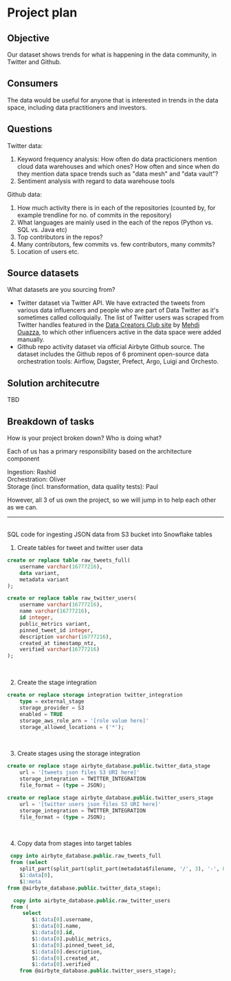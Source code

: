 # Project plan 

## Objective

Our dataset shows trends for what is happening in the data community, in Twitter and Github.

## Consumers

The data would be useful for anyone that is interested in trends in the data space, including data practitioners and investors.

## Questions

Twitter data:
1. Keyword frequency analysis: How often do data practicioners mention cloud data warehouses and which ones? How often and since when do they mention data space trends such as "data mesh" and "data vault"?
2. Sentiment analysis with regard to data warehouse tools

Github data:
1. How much activity there is in each of the repositories (counted by, for example trendline for no. of commits in the repository)
2. What languages are mainly used in the each of the repos (Python vs. SQL vs. Java etc)
3. Top contributors in the repos?
4. Many contributors, few commits vs. few contributors, many commits?
5. Location of users etc.


## Source datasets
What datasets are you sourcing from? 

- Twitter dataset via Twitter API. We have extracted the tweets from various data influencers and people who are part of Data Twitter as it's sometimes called colloquially. The list of Twitter users was scraped from Twitter handles featured in the [Data Creators Club site](https://datacreators.club/) by [Mehdi Ouazza](https://github.com/mehd-io), to which other influencers active in the data space were added manually.
- Github repo activity dataset via official Airbyte Github source. The dataset includes the Github repos of 6 prominent open-source data orchestration tools: Airflow, Dagster, Prefect, Argo, Luigi and Orchesto.



## Solution architecutre
TBD

## Breakdown of tasks
How is your project broken down? Who is doing what?

Each of us has a primary responsibility based on the architecture component

Ingestion: Rashid  
Orchestration: Oliver  
Storage (incl. transformation, data quality tests): Paul

However, all 3 of us own the project, so we will jump in to help each other as we can.

  

---  

<br>
SQL code for ingesting JSON data from S3 bucket into Snowflake tables   

<br>

1. Create tables for tweet and twitter user data 

```sql
create or replace table raw_tweets_full(
    username varchar(16777216),
    data variant,
    metadata variant
);
```

```sql
create or replace table raw_twitter_users(
    username varchar(16777216),
    name varchar(16777216),
    id integer, 
    public_metrics variant,
    pinned_tweet_id integer,
    description varchar(16777216),
    created_at timestamp_ntz,
    verified varchar(16777216)
);
```
<br>

2. Create the stage integration

```sql
create or replace storage integration twitter_integration
    type = external_stage
    storage_provider = S3
    enabled = TRUE
    storage_aws_role_arn = '[role value here]'
    storage_allowed_locations = ('*');
```    
<br>

3. Create stages using the storage integration

```sql
create or replace stage airbyte_database.public.twitter_data_stage
    url = '[tweets json files S3 URI here]'
    storage_integration = TWITTER_INTEGRATION
    file_format = (type = JSON);
```


```sql
create or replace stage airbyte_database.public.twitter_users_stage
    url = '[twitter users json files S3 URI here]'
    storage_integration = TWITTER_INTEGRATION
    file_format = (type = JSON);
```
<br>

4. Copy data from stages into target tables

```sql
 copy into airbyte_database.public.raw_tweets_full
 from (select 
    split_part(split_part(split_part(metadata$filename, '/', 3), '-', 0), '.json', 0),
    $1:data[0], 
    $1:meta
from @airbyte_database.public.twitter_data_stage);
```

```sql
  copy into airbyte_database.public.raw_twitter_users
 from (
     select 
        $1:data[0].username,
        $1:data[0].name,
        $1:data[0].id,
        $1:data[0].public_metrics,
        $1:data[0].pinned_tweet_id,
        $1:data[0].description,
        $1:data[0].created_at,
        $1:data[0].verified
    from @airbyte_database.public.twitter_users_stage);
```